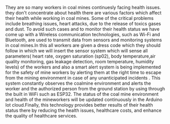 They are so many workers in coal mines continuesly facing health issues. they don't  concentrate about health there are various factors which affect their health while working in coal mines. Some of the critical problems include breathing issues, heart attacks, due to the release of toxics gases and dust. To avoid such cases and to monitor their health status we have come up with a Wireless communication technologies, such as Wi-Fi and Bluetooth, are used to transmit data from sensors and monitoring systems in coal mines.In this all workers are given a dress code which they should follow in which we will insert the sensor system which will sense all parameters( heart rate, oxygen saturation (sp02), body temperature,air quality monitoring, gas leakage detection, room temperature, humidity levels) of the workers and also a smart alert system is being implemented  for the safety of  mine workers by alerting them at the right time to escape from the mining  environment in case of any unanticipated incidents . This system constantly observes the coalmine environment and alerts the worker and the authorized person from the ground station by using through the built in WiFi  such as ESP32. The status of the coal mine environment and health of the mineworkers will be  updated continuously in the Arduino Iot cloud.Finally, this technology provides better results of their health status there by reducing the health issues, healthcare costs, and enhance the quality of healthcare services.

